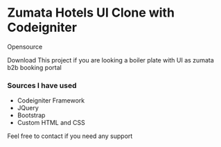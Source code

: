 # Zumata Hotels UI Clone with Codeigniter
<p>Opensource</h1>

<p>Download This project if you are looking a boiler plate with UI as zumata b2b booking portal</p>
<h3>Sources I have used </h3>
<ul>
  <li>Codeigniter Framework</li>
  <li>JQuery</li>
  <li>Bootstrap</li>
  <li>Custom HTML and CSS</li>
</ul>
<p>Feel free to contact if you need any support</p>

